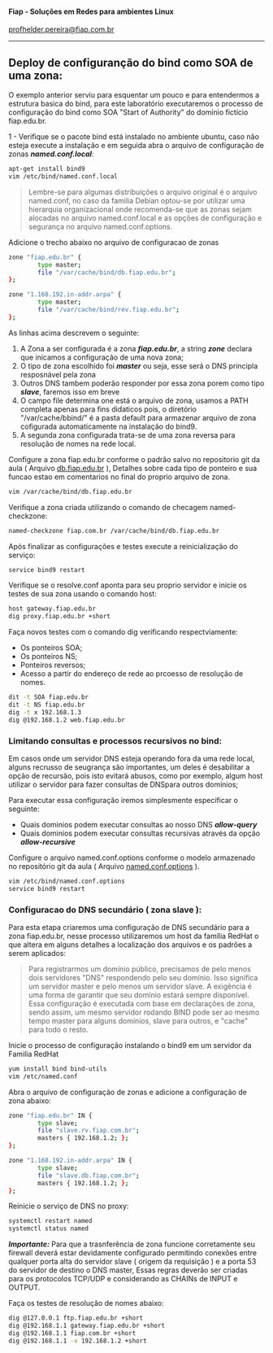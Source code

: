 #### Fiap - Soluções em Redes para ambientes Linux
profhelder.pereira@fiap.com.br

---
## Deploy de configuranção do bind como SOA de uma zona:

O exemplo anterior serviu para esquentar um pouco e para entendermos a estrutura basica do bind, para este laboratório executaremos o processo de configuração do bind como SOA "Start of Authority" do domínio fictício fiap.edu.br.

1 - Verifique se o pacote bind está instalado no ambiente ubuntu, caso não esteja execute a instalação e em seguida abra o arquivo de configuração de zonas ***named.conf.local***:

```sh
apt-get install bind9
vim /etc/bind/named.conf.local
```

> Lembre-se para algumas distribuições o arquivo original é o arquivo named.conf, no caso da familia Debian optou-se por utilizar uma hierarquia organizacional onde recomenda-se que as zonas sejam alocadas no arquivo named.conf.local e as opções de configuração e segurança no arquivo named.conf.options.

Adicione o trecho abaixo no arquivo de configuracao de zonas

```sh
zone "fiap.edu.br" {
        type master;
        file "/var/cache/bind/db.fiap.edu.br";
};

zone "1.168.192.in-addr.arpa" {
        type master;
        file "/var/cache/bind/rev.fiap.edu.br";
};
```

As linhas acima descrevem o seguinte:

1. A Zona a ser configurada é a zona ***fiap.edu.br***, a string ***zone*** declara que inicamos a configuração de uma nova zona;
2. O tipo de zona escolhido foi ***master*** ou seja, esse será o DNS principla resposnável pela zona
3. Outros DNS tambem poderão responder por essa zona porem como tipo ***slave***, faremos isso em breve
4. O campo file determina one está o arquivo de zona, usamos a PATH completa apenas para fins didaticos pois, o diretório "/var/cache/bbind/" é a pasta default para armazenar arquivo de zona cofigurada automaticamente na instalação do bind9.
5. A segunda zona configurada trata-se de uma zona reversa para resolução de nomes na rede local.

Configure a zona fiap.edu.br conforme o padrão salvo no repositorio git da aula (  Arquivo [db.fiap.edu.br](https://github.com/2TRCR/DNS/blob/master/deploy/Debian/db.fiap.edu.br) ),
Detalhes sobre cada tipo de ponteiro e sua funcao estao em comentarios no final do proprio arquivo de zona.

```sh
vim /var/cache/bind/db.fiap.edu.br
```

Verifique a zona criada utilizando o comando de checagem named-checkzone:

```sh
named-checkzone fiap.com.br /var/cache/bind/db.fiap.edu.br
```

Após finalizar as configurações e testes execute a reinicialização do serviço:

```sh
service bind9 restart
```

Verifique se o resolve.conf aponta para seu proprio servidor e inicie os testes de sua zona usando o comando host:

```sh
host gateway.fiap.edu.br
dig proxy.fiap.edu.br +short
```

Faça novos testes com o comando dig verificando respectviamente:

- Os ponteiros SOA;
- Os ponteiros NS;
- Ponteiros reversos;
- Acesso a partir do endereço de rede ao prcoesso de resolução de nomes.

```sh
dit -t SOA fiap.edu.br
dit -t NS fiap.edu.br
dig -t x 192.168.1.3
dig @192.168.1.2 web.fiap.edu.br
```

### Limitando consultas e processos recursivos no bind:

Em casos onde um servidor DNS esteja operando fora da uma rede local, alguns recrusso de seugrança são importantes, um deles é desabilitar a opção de recursão, pois isto evitará abusos, como por exemplo, algum host utilizar o servidor para fazer consultas de DNSpara outros dominios;

Para executar essa configuração iremos simplesmente especificar o seguinte: 
- Quais dominios podem executar consultas ao nosso DNS  ***allow-query***
- Quais dominios podem executar consultas recursivas através da opção ***allow-recursive***

Configure o arquivo named.conf.options conforme o modelo armazenado no repositório git da aula ( Arquivo [named.conf.options](https://github.com/2TRCR/DNS/blob/master/deploy/Debian/named.conf.options) ).

```sh
vim /etc/bind/named.conf.options
service bind9 restart
```

### Configuracao do DNS secundário ( zona slave ):

Para esta etapa criaremos uma configuração de DNS secundário para a zona fiap.edu.br, nesse processo utilizaremos um host da família RedHat o que altera em alguns detalhes a localização dos arquivos e os padrões a serem aplicados:

> Para registrarmos um domínio público, precisamos de pelo menos dois servidores "DNS" respondendo pelo seu domínio. Isso significa um servidor master e pelo menos um servidor slave. A exigência é uma forma de garantir que seu domínio estará sempre disponível.
> Essa configuração é executada com base em declarações de zona, sendo assim, um mesmo servidor rodando BIND pode ser ao mesmo tempo master para alguns domínios, slave para outros, e "cache" para todo o resto.

Inicie o processo de configuração instalando o bind9 em um servidor da Familia RedHat

```sh
yum install bind bind-utils
vim /etc/named.conf
```

Abra o arquivo de configuração de zonas e adicione a configuração de zona abaixo:

```sh
zone "fiap.edu.br" IN {
        type slave;
        file "slave.rv.fiap.com.br";
        masters { 192.168.1.2; };
};

zone "1.168.192.in-addr.arpa" IN {
        type slave;
        file "slave.db.fiap.com.br";
        masters { 192.168.1.2; };
};
```

Reinicie o serviço de DNS no proxy:

```sh
systemctl restart named
systemctl status named
```

***Importante:*** Para que a trasnferência de zona funcione corretamente seu firewall deverá estar devidamente configurado permitindo conexões entre qualquer porta alta do servidor slave ( origem da requisição ) e a porta 53 do servidor de destino o DNS master, Essas regras deverão ser criadas para os protocolos TCP/UDP e considerando as CHAINs de INPUT e OUTPUT.


Faça os testes de resolução de nomes abaixo:

```sh
dig @127.0.0.1 ftp.fiap.edu.br +short
dig @192.168.1.1 gateway.fiap.edu.br +short
dig @192.168.1.1 fiap.com.br +short
dig @192.168.1.1 -x 192.168.1.2 +short
```
